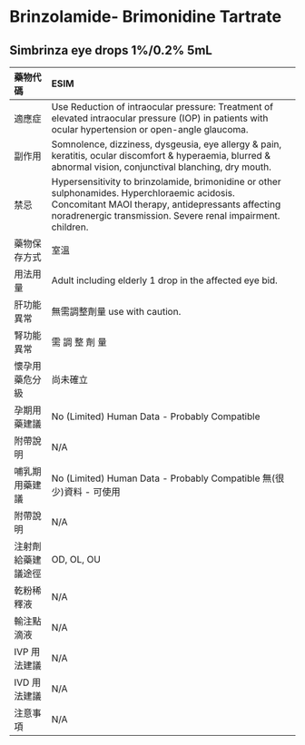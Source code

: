 # Brinzolamide- Brimonidine Tartrate

## Simbrinza eye drops 1%/0.2% 5mL

| 藥物代碼 | ESIM |
| :--- | :--- |
| 適應症 | Use Reduction of intraocular pressure: Treatment of elevated intraocular pressure \(IOP\) in patients with ocular hypertension or open-angle glaucoma. |
| 副作用 | Somnolence, dizziness, dysgeusia, eye allergy & pain, keratitis, ocular discomfort & hyperaemia, blurred & abnormal vision, conjunctival blanching, dry mouth. |
| 禁忌 | Hypersensitivity to brinzolamide, brimonidine or other sulphonamides. Hyperchloraemic acidosis. Concomitant MAOI therapy, antidepressants affecting noradrenergic transmission. Severe renal impairment. children. |
| 藥物保存方式 | 室溫 |
| 用法用量 | Adult including elderly 1 drop in the affected eye bid. |
| 肝功能異常 | 無需調整劑量  use with caution. |
| 腎功能異常 | 需 調 整 劑 量 |
| 懷孕用藥危分級 | 尚未確立 |
| 孕期用藥建議 | No \(Limited\) Human Data - Probably Compatible |
| 附帶說明 | N/A |
| 哺乳期用藥建議 | No \(Limited\) Human Data - Probably Compatible 無\(很少\)資料 - 可使用 |
| 附帶說明 | N/A |
| 注射劑給藥建議途徑 | OD, OL, OU |
| 乾粉稀釋液 | N/A |
| 輸注點滴液 | N/A |
| IVP 用法建議 | N/A |
| IVD 用法建議 | N/A |
| 注意事項 | N/A |

